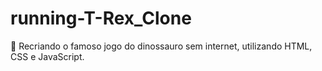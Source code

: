 # running-T-Rex_Clone
 Recriando o famoso jogo do dinossauro sem internet, utilizando HTML, CSS e JavaScript.
